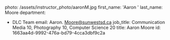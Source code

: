 photo: /assets/instructor_photo/aaronM.jpg
first_name: 'Aaron '
last_name: Moore
department:
  - DLC Team
email: Aaron. Moore@sunwestsd.ca
job_title: Communication Media 10, Photography 10, Computer Science 20
title: Aaron Moore
id: 1663aa4d-9992-476a-bd79-4cca3dbf9c2a
